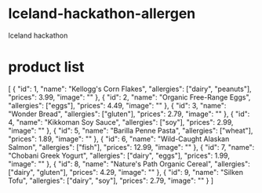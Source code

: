 # Iceland-hackathon-allergen
Iceland hackathon
<!--  -->

# product list

[
  {
    "id": 1,
    "name": "Kellogg's Corn Flakes",
    "allergies": ["dairy", "peanuts"],
    "prices": 3.99,
    "image": ""
  },
  {
    "id": 2,
    "name": "Organic Free-Range Eggs",
    "allergies": ["eggs"],
    "prices": 4.49,
    "image": ""
  },
  {
    "id": 3,
    "name": "Wonder Bread",
    "allergies": ["gluten"],
    "prices": 2.79,
    "image": ""
  },
  {
    "id": 4,
    "name": "Kikkoman Soy Sauce",
    "allergies": ["soy"],
    "prices": 2.99,
    "image": ""
  },
  {
    "id": 5,
    "name": "Barilla Penne Pasta",
    "allergies": ["wheat"],
    "prices": 1.89,
    "image": ""
  },
  {
    "id": 6,
    "name": "Wild-Caught Alaskan Salmon",
    "allergies": ["fish"],
    "prices": 12.99,
    "image": ""
  },
  {
    "id": 7,
    "name": "Chobani Greek Yogurt",
    "allergies": ["dairy", "eggs"],
    "prices": 1.99,
    "image": ""
  },
  {
    "id": 8,
    "name": "Nature's Path Organic Cereal",
    "allergies": ["dairy", "gluten"],
    "prices": 4.29,
    "image": ""
  },
  {
    "id": 9,
    "name": "Silken Tofu",
    "allergies": ["dairy", "soy"],
    "prices": 2.79,
    "image": ""
  }
]